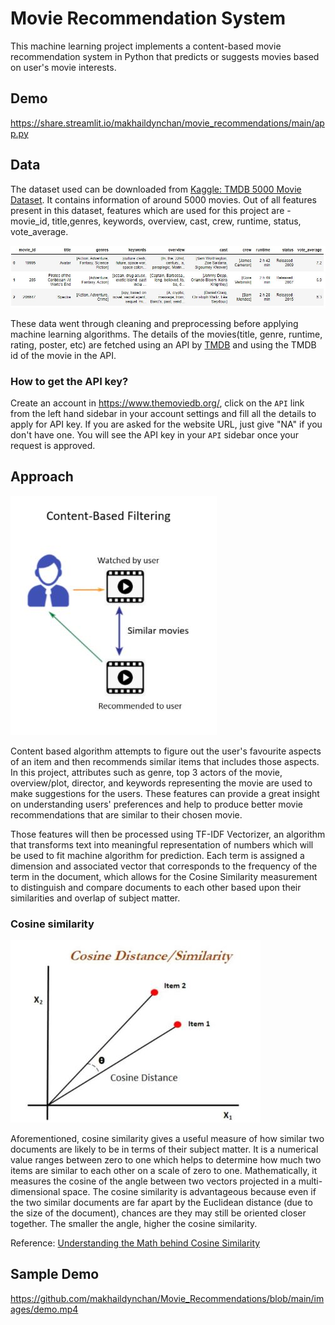 # Movie Recommendation System
This machine learning project implements a content-based movie recommendation system in Python that predicts or suggests movies based on user's movie interests. 

## Demo
<https://share.streamlit.io/makhaildynchan/movie_recommendations/main/app.py>

## Data

The dataset used can be downloaded from [Kaggle: TMDB 5000 Movie Dataset](https://www.kaggle.com/tmdb/tmdb-movie-metadata). It contains information of around 5000 movies. Out of all features present in this dataset, features which are used for this project are - movie_id, title,genres, keywords, overview, cast, crew, runtime, status, vote_average.

![App Screenshot](images/data.JPG)

These data went through cleaning and preprocessing before applying machine learning algorithms.
The details of the movies(title, genre, runtime, rating, poster, etc) are fetched using an API by [TMDB](https://www.themoviedb.org/documentation/api) and using the TMDB id of the movie in the API.

### How to get the API key?

Create an account in https://www.themoviedb.org/, click on the `API` link from the left hand sidebar in your account settings and fill all the details to apply for API key. If you are asked for the website URL, just give "NA" if you don't have one. You will see the API key in your `API` sidebar once your request is approved.



## Approach
![App Screenshot](images/contentbased.JPG)

Content based algorithm attempts to figure out the user's favourite aspects of an item and then recommends similar items that includes those aspects. In this project, attributes such as genre, top 3 actors of the movie, overview/plot, director, and keywords representing the movie are used to make suggestions for the users. These features can provide a great insight on understanding users' preferences and help to produce better movie recommendations that are similar to their chosen movie. 

Those features will then be processed using TF-IDF Vectorizer, an algorithm that transforms text into meaningful representation of numbers which will be used to fit machine algorithm for prediction. Each term is assigned a dimension and associated vector that corresponds to the frequency of the term in the document, which allows for the Cosine Similarity measurement to distinguish and compare documents to each other based upon their similarities and overlap of subject matter. 

### Cosine similarity
![App Screenshot](images/cosinesim.JPG)

Aforementioned, cosine similarity gives a useful measure of how similar two documents are likely to be in terms of their subject matter. It is a numerical value ranges between zero to one which helps to determine how much two items are similar to each other on a scale of zero to one. Mathematically, it measures the cosine of the angle between two vectors projected in a multi-dimensional space. The cosine similarity is advantageous because even if the two similar documents are far apart by the Euclidean distance (due to the size of the document), chances are they may still be oriented closer together. The smaller the angle, higher the cosine similarity.

Reference: [Understanding the Math behind Cosine Similarity](https://www.machinelearningplus.com/nlp/cosine-similarity/)

## Sample Demo
https://github.com/makhaildynchan/Movie_Recommendations/blob/main/images/demo.mp4
